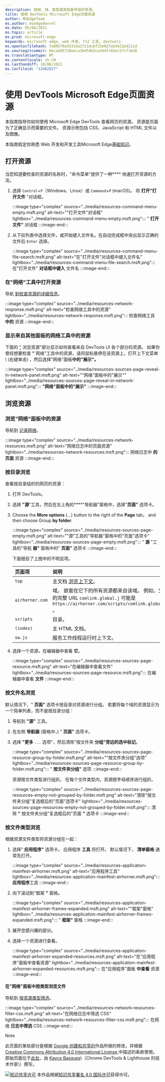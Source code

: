 ```yaml
---
description: 按帧、域、类型或其他条件组织资源。
title: 使用 DevTools Microsoft Edge页面资源
author: MSEdgeTeam
ms.author: msedgedevrel
ms.date: 05/04/2021
ms.topic: article
ms.prod: microsoft-edge
keywords: microsoft edge, web 开发, f12 工具, devtools
ms.openlocfilehash: fa80570ad331da2721dcbf23e02fa54421ed111d
ms.sourcegitcommit: 0eca205728eeca1bd54b3ca34dfc81ec57cf16d8
ms.translationtype: MT
ms.contentlocale: zh-CN
ms.lasthandoff: 10/08/2021
ms.locfileid: "12082027"
---
```

<!-- Copyright Kayce Basques

   Licensed under the Apache License, Version 2.0 (the "License");
   you may not use this file except in compliance with the License.
   You may obtain a copy of the License at

       https://www.apache.org/licenses/LICENSE-2.0

   Unless required by applicable law or agreed to in writing, software
   distributed under the License is distributed on an "AS IS" BASIS,
   WITHOUT WARRANTIES OR CONDITIONS OF ANY KIND, either express or implied.
   See the License for the specific language governing permissions and
   limitations under the License.  -->
# <a name="view-page-resources-with-microsoft-edge-devtools"></a>使用 DevTools Microsoft Edge页面资源

本指南指导你如何使用 Microsoft Edge DevTools 查看网页的资源。  资源是页面为了正确显示而需要的文件。  资源示例包括 CSS、JavaScript 和 HTML 文件以及图像。

本指南假定你熟悉 Web 开发和开发工具Microsoft Edge[基础知识][MicrosoftEdgeDevTools]。 [][MDNLearnWebDevelopment]

## <a name="open-resources"></a>打开资源

当您知道要检查的资源的名称时，"命令菜单"提供了一种**** 快速打开资源的方法。

1.  选择 `Control`+`P`（Windows、Linux）或 `Command`+`P` (macOS)。  将 **打开"打开文件** "对话框。

    :::image type="complex" source="../media/resources-command-menu-empty.msft.png" alt-text="&quot;打开文件&quot;对话框" lightbox="../media/resources-command-menu-empty.msft.png":::
       " **打开文件"** 对话框
    :::image-end:::

1.  从下拉列表中选择文件，或开始键入文件名，在自动完成框中突出显示正确的文件后 `Enter` 选择。

    :::image type="complex" source="../media/resources-command-menu-file-search.msft.png" alt-text="在&quot;打开文件&quot;对话框中键入文件名" lightbox="../media/resources-command-menu-file-search.msft.png":::
       在"打开文件" **对话框中键入** 文件名
    :::image-end:::

### <a name="open-resources-in-the-network-tool"></a>在"网络"工具中打开资源

导航 [到检查资源的详细信息][DevtoolsNetworkInspectDetailsResource]。

:::image type="complex" source="../media/resources-network-response.msft.png" alt-text="检查网络工具中的资源" lightbox="../media/resources-network-response.msft.png":::
   检查网络工具 **中的** 资源
:::image-end:::

### <a name="reveal-resources-in-the-network-tool-from-other-panels"></a>显示来自其他面板的网络工具中的资源

下面的 ["](#browse-resources) 浏览资源"部分显示如何查看来自 DevTools UI 各个部分的资源。  如果你曾经想要检查 **"** 网络"工具中的资源，请将鼠标悬停在该资源上，打开上下文菜单 \ (右键单击\) ，然后选择"网络"面板**中的"展示"。**

:::image type="complex" source="../media/resources-sources-page-reveal-in-network-panel.msft.png" alt-text="&quot;网络&quot;面板中的&quot;展示&quot;" lightbox="../media/resources-sources-page-reveal-in-network-panel.msft.png":::
   **"网络"面板中的"展示"**
:::image-end:::

## <a name="browse-resources"></a>浏览资源

### <a name="browse-resources-in-the-network-panel"></a>浏览"网络"面板中的资源

导航到 [记录网络][DevtoolsNetworkLogActivity]。

:::image type="complex" source="../media/resources-network-resources.msft.png" alt-text="网络日志中的页面资源" lightbox="../media/resources-network-resources.msft.png":::
   网络日志中 **的页面** 资源
:::image-end:::

### <a name="browse-by-directory"></a>按目录浏览

查看按目录组织的网页的资源：

1.  打开 DevTools。
1.  选择 **"源**"工具，然后在左上角的****"导航器"窗格中，选择"**页面"** 选项卡。
1.  Choose the **More options** (...) button to the right of the **Page** tab， and then choose Group **by folder**.

    :::image type="complex" source="../media/resources-sources-page-empty.msft.png" alt-text="&quot;源&quot;工具的&quot;导航器&quot;窗格中的&quot;页面&quot;选项卡" lightbox="../media/resources-sources-page-empty.msft.png":::
       " **源** "工具的"导航 **器"** 窗格中的" **页面"** 选项卡
    :::image-end:::

    下面细目了上图中的不明显项。

    | 页面项 | 说明 |
    |:--- |:--- |
    | `top` | 主文档 [浏览上下文][MDNInlineFrame]。 |
    | `airhorner.com` | 域。  嵌套在它下的所有资源都来自该域。  例如，文件的完整 URL `comlink.global.j` 可能是 `https://airhorner.com/scripts/comlink.global.js` 。 |
    | `scripts` | 目录。 |
    | `(index)` | 主 HTML 文档。 |
    | `sw.js` | 服务工作线程运行时上下文。 |

1.  选择一个资源，在编辑器中查看 **它**。

    :::image type="complex" source="../media/resources-sources-page-resource.msft.png" alt-text="在编辑器中查看文件" lightbox="../media/resources-sources-page-resource.msft.png":::
       在编辑器中查看 **文件**
    :::image-end:::

### <a name="browse-by-filename"></a>按文件名浏览

默认情况下，" **页面"** 选项卡按目录对资源进行分组。  若要将每个域的资源显示为一个简单列表，而不是按目录分组：

1.  导航到 **"源"** 工具。
1.  在左侧 **导航器** (窗格中，) " **页面"** 选项卡。
1.  选择 **"更多** `...` 选项"，然后清除"按文件夹 **分组"旁边的选中标记**。

    :::image type="complex" source="../media/resources-sources-page-resource-group-by-folder.msft.png" alt-text="&quot;按文件夹分组&quot;选项" lightbox="../media/resources-sources-page-resource-group-by-folder.msft.png":::
       " **按文件夹分组"** 选项
    :::image-end:::

    资源按文件类型进行组织。  在每个文件类型内，资源按字母顺序进行组织。

    :::image type="complex" source="../media/resources-sources-page-resources-empty-not-grouped-by-folder.msft.png" alt-text="清除&quot;按文件夹分组&quot;复选框后的&quot;页面&quot;选项卡" lightbox="../media/resources-sources-page-resources-empty-not-grouped-by-folder.msft.png":::
       清除 **"** 按文件夹分组"复选框后的"页面 **"** 选项卡
    :::image-end:::

### <a name="browse-by-file-type"></a>按文件类型浏览

根据资源文件类型将资源分组在一起：

1.  选择" **应用程序"** 选项卡。 应用程序 **工具** 将打开。  默认情况下， **清单窗格** 通常先打开。

    :::image type="complex" source="../media/resources-application-mainfest-airhorner.msft.png" alt-text="应用程序工具" lightbox="../media/resources-application-mainfest-airhorner.msft.png":::
       **应用程序**工具
    :::image-end:::

1.  向下滚动到"框架 **"** 窗格。

    :::image type="complex" source="../media/resources-application-mainfest-airhorner-frames-expanded.msft.png" alt-text="&quot;框架&quot;窗格" lightbox="../media/resources-application-mainfest-airhorner-frames-expanded.msft.png":::
       " **框架"** 窗格
    :::image-end:::

1.  展开您感兴趣的部分。
1.  选择一个资源进行查看。

    :::image type="complex" source="../media/resources-application-mainfest-airhorner-expanded-resources.msft.png" alt-text="在&quot;应用程序&quot;面板中查看资源" lightbox="../media/resources-application-mainfest-airhorner-expanded-resources.msft.png":::
       在"应用程序"面板 **中查看** 资源
    :::image-end:::

#### <a name="browse-files-by-type-in-the-network-panel"></a>在"网络"面板中按类型浏览文件

导航到 [按资源类型筛选][DevtoolsNetworkFilterByResourceType]。

:::image type="complex" source="../media/resources-network-resources-filter-css.msft.png" alt-text="在网络日志中筛选 CSS" lightbox="../media/resources-network-resources-filter-css.msft.png":::
   在网络 **日志中筛选** CSS
:::image-end:::


<!-- ====================================================================== -->
<!-- links -->
[MicrosoftEdgeDevTools]: ../../devtools-guide-chromium/index.md "Microsoft Edge (Chromium) 开发人员工具 | Microsoft Docs"
[DevtoolsNetworkFilterByResourceType]: ../network/index.md#filter-by-resource-type "按资源类型筛选 - 检查开发人员工具Microsoft Edge中的网络|Microsoft Docs"
[DevtoolsNetworkInspectDetailsResource]: ../network/index.md#inspect-the-details-of-the-resource "检查资源的详细信息 - 检查 DevTools Microsoft Edge中的网络|Microsoft Docs"
[DevtoolsNetworkLogActivity]: ../network/index.md#log-network-activity "记录网络活动 - 在 DevTools Microsoft Edge中检查|Microsoft Docs"
<!-- external links -->
[MDNInlineFrame]: https://developer.mozilla.org/docs/Web/HTML/Element/iframe "<iframe>：内联 Frame 元素|MDN"
[MDNLearnWebDevelopment]: https://developer.mozilla.org/docs/Learn "了解 Web 开发|MDN"


<!-- ====================================================================== -->
> [!NOTE]
> 此页面的某些部分是根据 [Google 创建和共享的][GoogleSitePolicies]作品所做的修改，并根据[ Creative Commons Attribution 4.0 International License ][CCA4IL]中描述的条款使用。
> 原始页面位于[此处](https://developers.google.com/web/tools/chrome-devtools/resources/index)，由 [Kayce Basques][KayceBasques]\（Chrome DevTools \& Lighthouse 的技术作家\）撰写。

[![知识共享许可][CCby4Image]][CCA4IL] 本作品根据[知识共享署名 4.0 国际许可][CCA4IL]获得许可。

[CCA4IL]: https://creativecommons.org/licenses/by/4.0
[CCby4Image]: https://i.creativecommons.org/l/by/4.0/88x31.png
[GoogleSitePolicies]: https://developers.google.com/terms/site-policies
[KayceBasques]: https://developers.google.com/web/resources/contributors#kayce-basques
